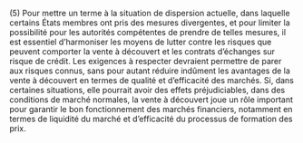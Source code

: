 (5) Pour mettre un terme à la situation de dispersion actuelle, dans laquelle certains États membres ont pris des mesures divergentes, et pour limiter la possibilité pour les autorités compétentes de prendre de telles mesures, il est essentiel d’harmoniser les moyens de lutter contre les risques que peuvent comporter la vente à découvert et les contrats d’échanges sur risque de crédit. Les exigences à respecter devraient permettre de parer aux risques connus, sans pour autant réduire indûment les avantages de la vente à découvert en termes de qualité et d’efficacité des marchés. Si, dans certaines situations, elle pourrait avoir des effets préjudiciables, dans des conditions de marché normales, la vente à découvert joue un rôle important pour garantir le bon fonctionnement des marchés financiers, notamment en termes de liquidité du marché et d’efficacité du processus de formation des prix.